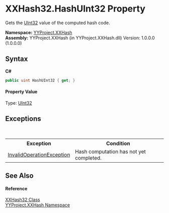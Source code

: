 # XXHash32.HashUInt32 Property 
 

Gets the <a href="http://msdn2.microsoft.com/en-us/library/ctys3981" target="_blank">UInt32</a> value of the computed hash code.

**Namespace:**&nbsp;<a href="2e5d6292-64c7-8d52-f77f-7d3314e71172">YYProject.XXHash</a><br />**Assembly:**&nbsp;YYProject.XXHash (in YYProject.XXHash.dll) Version: 1.0.0.0 (1.0.0.0)

## Syntax

**C#**<br />
``` C#
public uint HashUInt32 { get; }
```


#### Property Value
Type: <a href="http://msdn2.microsoft.com/en-us/library/ctys3981" target="_blank">UInt32</a>

## Exceptions
&nbsp;<table><tr><th>Exception</th><th>Condition</th></tr><tr><td><a href="http://msdn2.microsoft.com/en-us/library/2asft85a" target="_blank">InvalidOperationException</a></td><td>Hash computation has not yet completed.</td></tr></table>

## See Also


#### Reference
<a href="cb2be3a3-5621-b343-992c-8a2af7fbe6df">XXHash32 Class</a><br /><a href="2e5d6292-64c7-8d52-f77f-7d3314e71172">YYProject.XXHash Namespace</a><br />